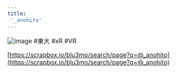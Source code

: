 ```yaml
---
title:
 '_anohito'
---
```


![image](https://gyazo.com/059b10223b7c48038585692056bafb31/thumb/1000)
#東大
#xR #VR

[https://scrapbox.io/blu3mo/search/page?q=@_anohito](https://scrapbox.io/blu3mo/search/page?q=@_anohito)
